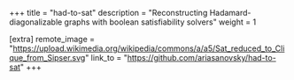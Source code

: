 +++
title = "had-to-sat"
description = "Reconstructing Hadamard-diagonalizable graphs with boolean satisfiability solvers"
weight = 1

[extra]
remote_image = "https://upload.wikimedia.org/wikipedia/commons/a/a5/Sat_reduced_to_Clique_from_Sipser.svg"
link_to = "https://github.com/ariasanovsky/had-to-sat"
+++
